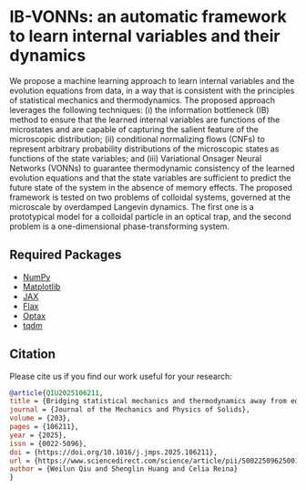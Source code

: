 # IB-VONNs: an automatic framework to learn internal variables and their dynamics

We propose a machine learning approach to learn internal variables and the evolution equations from data, in a way that is consistent with the principles of statistical mechanics and thermodynamics. The proposed approach leverages the following techniques: (i) the information bottleneck (IB) method to ensure that the learned internal variables are functions of the microstates and are capable of capturing the salient feature of the microscopic distribution; (ii) conditional normalizing flows (CNFs) to represent arbitrary probability distributions of the microscopic states as functions of the state variables; and (iii) Variational Onsager Neural Networks (VONNs) to guarantee thermodynamic consistency of the learned evolution equations and that the state variables are sufficient to predict the future state of the system in the absence of memory effects. The proposed framework is tested on two problems of colloidal systems, governed at the microscale by overdamped Langevin dynamics. The first one is a prototypical model for a colloidal particle in an optical trap, and the second problem is a one-dimensional phase-transforming system.

## Required Packages

- [NumPy](https://numpy.org/)
- [Matplotlib](https://matplotlib.org/)
- [JAX](https://github.com/google/jax)
- [Flax](https://github.com/google/flax)
- [Optax](https://github.com/deepmind/optax)
- [tqdm](https://github.com/tqdm/tqdm)


## Citation
Please cite us if you find our work useful for your research:

```bibtex
@article{QIU2025106211,
title = {Bridging statistical mechanics and thermodynamics away from equilibrium: A data-driven approach for learning internal variables and their dynamics},
journal = {Journal of the Mechanics and Physics of Solids},
volume = {203},
pages = {106211},
year = {2025},
issn = {0022-5096},
doi = {https://doi.org/10.1016/j.jmps.2025.106211},
url = {https://www.sciencedirect.com/science/article/pii/S0022509625001875},
author = {Weilun Qiu and Shenglin Huang and Celia Reina}
}

